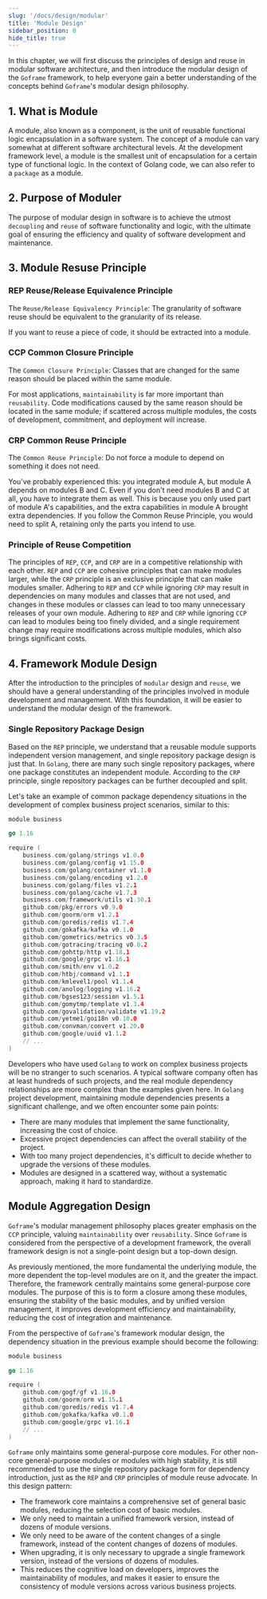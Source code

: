 ```yaml
---
slug: '/docs/design/modular'
title: 'Module Design'
sidebar_position: 0
hide_title: true
---
```


In this chapter, we will first discuss the principles of design and reuse in modular software architecture, and then introduce the modular design of the `Goframe` framework, to help everyone gain a better understanding of the concepts behind `Goframe`'s modular design philosophy.

## 1. What is Module

A module, also known as a component, is the unit of reusable functional logic encapsulation in a software system. The concept of a module can vary somewhat at different software architectural levels. At the development framework level, a module is the smallest unit of encapsulation for a certain type of functional logic. In the context of Golang code, we can also refer to a `package` as a module.

## 2. Purpose of Moduler

The purpose of modular design in software is to achieve the utmost `decoupling` and `reuse` of software functionality and logic, with the ultimate goal of ensuring the efficiency and quality of software development and maintenance.

## 3. Module Resuse Principle

### REP Reuse/Release Equivalence Principle

The `Reuse/Release Equivalency Principle`: The granularity of software reuse should be equivalent to the granularity of its release.

If you want to reuse a piece of code, it should be extracted into a module.

### CCP Common Closure Principle

The `Common Closure Principle`: Classes that are changed for the same reason should be placed within the same module.

For most applications, `maintainability` is far more important than `reusability`. Code modifications caused by the same reason should be located in the same module; if scattered across multiple modules, the costs of development, commitment, and deployment will increase.

### CRP Common Reuse Principle

The `Common Reuse Principle`: Do not force a module to depend on something it does not need.

You've probably experienced this: you integrated module A, but module A depends on modules B and C. Even if you don't need modules B and C at all, you have to integrate them as well. This is because you only used part of module A's capabilities, and the extra capabilities in module A brought extra dependencies. If you follow the Common Reuse Principle, you would need to split A, retaining only the parts you intend to use.

### Principle of Reuse Competition

The principles of `REP`, `CCP`, and `CRP` are in a competitive relationship with each other. `REP` and `CCP` are cohesive principles that can make modules larger, while the `CRP` principle is an exclusive principle that can make modules smaller. Adhering to `REP` and `CCP` while ignoring `CRP` may result in dependencies on many modules and classes that are not used, and changes in these modules or classes can lead to too many unnecessary releases of your own module. Adhering to `REP` and `CRP` while ignoring `CCP` can lead to modules being too finely divided, and a single requirement change may require modifications across multiple modules, which also brings significant costs.

## 4. Framework Module Design

After the introduction to the principles of `modular` design and `reuse`, we should have a general understanding of the principles involved in module development and management. With this foundation, it will be easier to understand the modular design of the framework.

### Single Repository Package Design

Based on the `REP` principle, we understand that a reusable module supports independent version management, and single repository package design is just that. In `Golang`, there are many such single repository packages, where one package constitutes an independent module. According to the `CRP` principle, single repository packages can be further decoupled and split.

Let's take an example of common package dependency situations in the development of complex business project scenarios, similar to this:

```go
module business

go 1.16

require (
    business.com/golang/strings v1.0.0
    business.com/golang/config v1.15.0
    business.com/golang/container v1.1.0
    business.com/golang/encoding v1.2.0
    business.com/golang/files v1.2.1
    business.com/golang/cache v1.7.3
    business.com/framework/utils v1.30.1
    github.com/pkg/errors v0.9.0
    github.com/goorm/orm v1.2.1
    github.com/goredis/redis v1.7.4
    github.com/gokafka/kafka v0.1.0
    github.com/gometrics/metrics v0.3.5
    github.com/gotracing/tracing v0.8.2
    github.com/gohttp/http v1.18.1
    github.com/google/grpc v1.16.1
    github.com/smith/env v1.0.2
    github.com/htbj/command v1.1.1
    github.com/kmlevel1/pool v1.1.4
    github.com/anolog/logging v1.16.2
    github.com/bgses123/session v1.5.1
    github.com/gomytmp/template v1.3.4
    github.com/govalidation/validate v1.19.2
    github.com/yetme1/goi18n v0.10.0
    github.com/convman/convert v1.20.0
    github.com/google/uuid v1.1.2
    // ...
)
```

Developers who have used `Golang` to work on complex business projects will be no stranger to such scenarios. A typical software company often has at least hundreds of such projects, and the real module dependency relationships are more complex than the examples given here. In `Golang` project development, maintaining module dependencies presents a significant challenge, and we often encounter some pain points:

- There are many modules that implement the same functionality, increasing the cost of choice.
- Excessive project dependencies can affect the overall stability of the project.
- With too many project dependencies, it's difficult to decide whether to upgrade the versions of these modules.
- Modules are designed in a scattered way, without a systematic approach, making it hard to standardize.

## Module Aggregation Design

`Goframe`'s modular management philosophy places greater emphasis on the `CCP` principle, valuing `maintainability` over `reusability`. Since `Goframe` is considered from the perspective of a development framework, the overall framework design is not a single-point design but a top-down design.

As previously mentioned, the more fundamental the underlying module, the more dependent the top-level modules are on it, and the greater the impact. Therefore, the framework centrally maintains some general-purpose core modules. The purpose of this is to form a closure among these modules, ensuring the stability of the basic modules, and by unified version management, it improves development efficiency and maintainability, reducing the cost of integration and maintenance.

From the perspective of `Goframe`'s framework modular design, the dependency situation in the previous example should become the following:

```go
module business

go 1.16

require (
    github.com/gogf/gf v1.16.0
    github.com/goorm/orm v1.15.1
    github.com/goredis/redis v1.7.4
    github.com/gokafka/kafka v0.1.0
    github.com/google/grpc v1.16.1
    // ...
)
```

`Goframe` only maintains some general-purpose core modules. For other non-core general-purpose modules or modules with high stability, it is still recommended to use the single repository package form for dependency introduction, just as the `REP` and `CRP` principles of module reuse advocate. In this design pattern:

- The framework core maintains a comprehensive set of general basic modules, reducing the selection cost of basic modules.
- We only need to maintain a unified framework version, instead of dozens of module versions.
- We only need to be aware of the content changes of a single framework, instead of the content changes of dozens of modules.
- When upgrading, it is only necessary to upgrade a single framework version, instead of the versions of dozens of modules.
- This reduces the cognitive load on developers, improves the maintainability of modules, and makes it easier to ensure the consistency of module versions across various business projects.